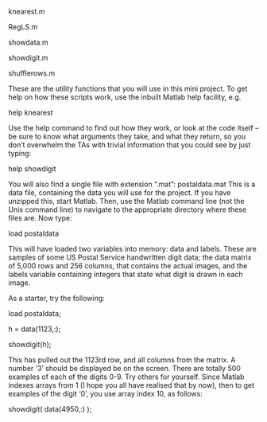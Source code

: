 knearest.m

RegLS.m

showdata.m

showdigit.m

shufflerows.m

These are the utility functions that you will use in this mini project. To get help on how these scripts
work, use the inbuilt Matlab help facility, e.g.

help knearest

Use the help command to find out how they work, or look at the code itself – be sure to know what
arguments they take, and what they return, so you don’t overwhelm the TAs with trivial
information that you could see by just typing:

help showdigit

You will also find a single file with extension “.mat”: postaldata.mat
This is a data file, containing the data you will use for the project. If you have unzipped this, start
Matlab. Then, use the Matlab command line (not the Unix command line) to navigate to the
appropriate directory where these files are. Now type:

load postaldata

This will have loaded two variables into memory: data and labels. These are samples of some
US Postal Service handwritten digit data; the data matrix of 5,000 rows and 256 columns, that
contains the actual images, and the labels variable containing integers that state what digit is
drawn in each image.

As a starter, try the following:

load postaldata;

h = data(1123,:);

showdigit(h);

This has pulled out the 1123rd row, and all columns from the matrix. A number ‘3’ should be
displayed be on the screen. There are totally 500 examples of each of the digits 0-9. Try others for
yourself.
Since Matlab indexes arrays from 1 (I hope you all have realised that by now), then to get examples
of the digit ‘0’, you use array index 10, as follows:

showdigit( data(4950,:) ); 
